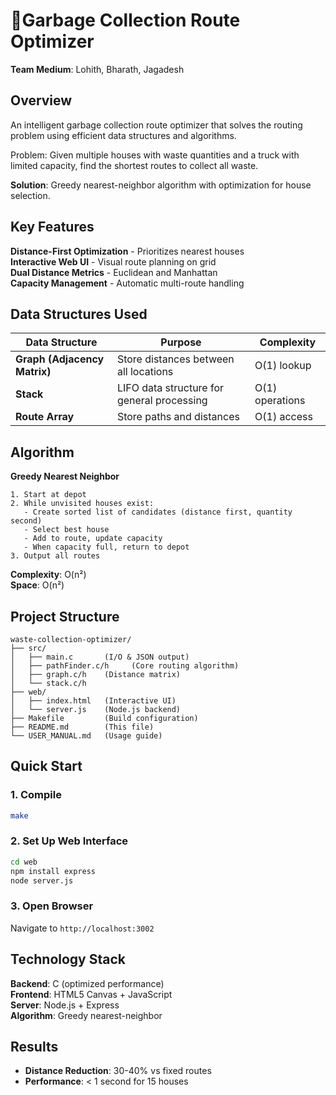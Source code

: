 # 🚛Garbage Collection Route Optimizer

**Team Medium**: Lohith, Bharath, Jagadesh

## Overview

An intelligent garbage collection route optimizer that solves the routing problem using efficient data structures and algorithms.

Problem: Given multiple houses with waste quantities and a truck with limited capacity, find the shortest routes to collect all waste.

**Solution**: Greedy nearest-neighbor algorithm with optimization for house selection.

## Key Features

**Distance-First Optimization** - Prioritizes nearest houses  
**Interactive Web UI** - Visual route planning on grid  
**Dual Distance Metrics** - Euclidean and Manhattan  
**Capacity Management** - Automatic multi-route handling  

## Data Structures Used

| Data Structure | Purpose | Complexity |
|---|---|---|
| **Graph (Adjacency Matrix)** | Store distances between all locations | O(1) lookup |
| **Stack** | LIFO data structure for general processing | O(1) operations |
| **Route Array** | Store paths and distances | O(1) access |

## Algorithm

**Greedy Nearest Neighbor**

```
1. Start at depot
2. While unvisited houses exist:
   - Create sorted list of candidates (distance first, quantity second)
   - Select best house
   - Add to route, update capacity
   - When capacity full, return to depot
3. Output all routes
```

**Complexity**: O(n²)  
**Space**: O(n²)

## Project Structure

```
waste-collection-optimizer/
├── src/
│   ├── main.c       (I/O & JSON output)
│   ├── pathFinder.c/h     (Core routing algorithm)
│   ├── graph.c/h    (Distance matrix)
│   └── stack.c/h  
├── web/
│   ├── index.html   (Interactive UI)
│   └── server.js    (Node.js backend)
├── Makefile         (Build configuration)
├── README.md        (This file)
└── USER_MANUAL.md   (Usage guide)
```

## Quick Start

### 1. Compile
```bash
make
```

### 2. Set Up Web Interface
```bash
cd web
npm install express
node server.js
```

### 3. Open Browser
Navigate to `http://localhost:3002`

## Technology Stack

**Backend**: C (optimized performance)  
**Frontend**: HTML5 Canvas + JavaScript  
**Server**: Node.js + Express  
**Algorithm**: Greedy nearest-neighbor  

## Results

- **Distance Reduction**: 30-40% vs fixed routes
- **Performance**: < 1 second for 15 houses
